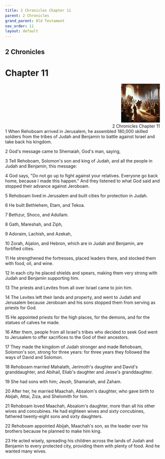 ```yaml
---
title: 2 Chronicles Chapter 11
parent: 2 Chronicles
grand_parent: Old Testament
nav_order: 11
layout: default
---
```


## 2 Chronicles

# Chapter 11

<div style="clear: both; text-align: right;">
    <img src="/assets/Image/2 Chronicles/500/11.jpg" alt="2 Chronicles Chapter 11" class="chapter-image" style="max-width: 25%; height: auto;"/>
    <figcaption style="font-size: 14px;">2 Chronicles Chapter 11</figcaption>
</div>
1 When Rehoboam arrived in Jerusalem, he assembled 180,000 skilled soldiers from the tribes of Judah and Benjamin to battle against Israel and take back his kingdom.

2 God's message came to Shemaiah, God's man, saying,

3 Tell Rehoboam, Solomon's son and king of Judah, and all the people in Judah and Benjamin, this message:

4 God says, "Do not go up to fight against your relatives. Everyone go back home, because I made this happen." And they listened to what God said and stopped their advance against Jeroboam.

5 Rehoboam lived in Jerusalem and built cities for protection in Judah.

6 He built Bethlehem, Etam, and Tekoa.

7 Bethzur, Shoco, and Adullam.

8 Gath, Mareshah, and Ziph,

9 Adoraim, Lachish, and Azekah,

10 Zorah, Aijalon, and Hebron, which are in Judah and Benjamin, are fortified cities.

11 He strengthened the fortresses, placed leaders there, and stocked them with food, oil, and wine.

12 In each city he placed shields and spears, making them very strong with Judah and Benjamin supporting him.

13 The priests and Levites from all over Israel came to join him.

14 The Levites left their lands and property, and went to Judah and Jerusalem because Jeroboam and his sons stopped them from serving as priests for God.

15 He appointed priests for the high places, for the demons, and for the statues of calves he made.

16 After them, people from all Israel's tribes who decided to seek God went to Jerusalem to offer sacrifices to the God of their ancestors.

17 They made the kingdom of Judah stronger and made Rehoboam, Solomon's son, strong for three years: for three years they followed the ways of David and Solomon.

18 Rehoboam married Mahalath, Jerimoth's daughter and David's granddaughter, and Abihail, Eliab's daughter and Jesse's granddaughter.

19 She had sons with him; Jeush, Shamariah, and Zaham.

20 After her, he married Maachah, Absalom's daughter, who gave birth to Abijah, Attai, Ziza, and Shelomith for him.

21 Rehoboam loved Maachah, Absalom's daughter, more than all his other wives and concubines. He had eighteen wives and sixty concubines, fathered twenty-eight sons and sixty daughters.

22 Rehoboam appointed Abijah, Maachah's son, as the leader over his brothers because he planned to make him king.

23 He acted wisely, spreading his children across the lands of Judah and Benjamin to every protected city, providing them with plenty of food. And he wanted many wives.


